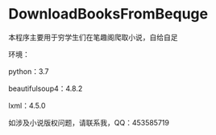 # DownloadBooksFromBequge
本程序主要用于穷学生们在笔趣阁爬取小说，自给自足

环境：

python：3.7

beautifulsoup4：4.8.2

lxml：4.5.0


如涉及小说版权问题，请联系我，QQ：453585719
